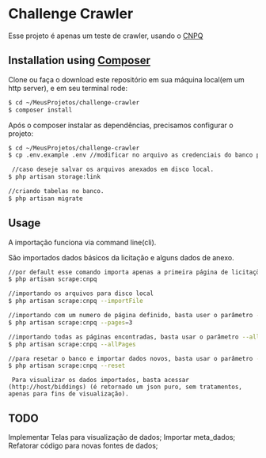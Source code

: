 # Challenge Crawler

Esse projeto é apenas um teste de crawler, usando o [CNPQ](http://www.cnpq.br/web/guest/licitacoes)

## Installation using [Composer](https://getcomposer.org/)

Clone ou faça o download este repositório em sua máquina local(em um http server), e em seu terminal rode:

```sh
$ cd ~/MeusProjetos/challenge-crawler
$ composer install
```

Após o composer instalar as dependências, precisamos configurar o projeto:

```sh
$ cd ~/MeusProjetos/challenge-crawler
$ cp .env.example .env //modificar no arquivo as credenciais do banco para rodar as migrações;

 //caso deseje salvar os arquivos anexados em disco local.
$ php artisan storage:link

//criando tabelas no banco.
$ php artisan migrate
```


## Usage

A importação funciona via command line(cli).

São importados dados básicos da licitação e alguns dados de anexo.

```sh
//por default esse comando importa apenas a primeira página de licitações (10) e os anexos são importados apenas as urls.
$ php artisan scrape:cnpq 

//importando os arquivos para disco local
$ php artisan scrape:cnpq --importFile

//importando com um numero de página definido, basta user o parâmetro --pages=X
$ php artisan scrape:cnpq --pages=3

//importando todas as páginas encontradas, basta usar o parâmetro --allPages
$ php artisan scrape:cnpq --allPages

//para resetar o banco e importar dados novos, basta usar o parâmetro --reset
$ php artisan scrape:cnpq --reset
```

```
 Para visualizar os dados importados, basta acessar (http://host/biddings) (é retornado um json puro, sem tratamentos, apenas para fins de visualização).
```

## TODO

Implementar Telas para visualização de dados;
Importar meta_dados;
Refatorar código para novas fontes de dados;
